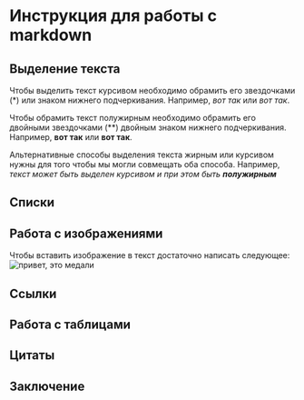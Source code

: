 # Инструкция для работы с markdown

## Выделение текста

Чтобы выделить текст курсивом необходимо обрамить его звездочками (*) или знаком нижнего подчеркивания. Например, *вот так* или _вот так_.

Чтобы обрамить текст полужирным необходимо обрамить его двойными звездочками (**) двойным знаком нижнего подчеркивания. 
Например, **вот так** или __вот так__.

Альтернативные способы выделения текста жирным или курсивом нужны для того чтобы мы могли совмещать оба способа.
Например, _текст может быть выделен курсивом и при этом быть **полужирным**_

## Списки

## Работа с изображениями

Чтобы вставить изображение в текст достаточно написать следующее:
![привет, это медали](%D0%BC%D0%B5%D0%B4%D0%B0%D0%BB%D0%B8.jpg)

## Ссылки

## Работа с таблицами

## Цитаты

## Заключение